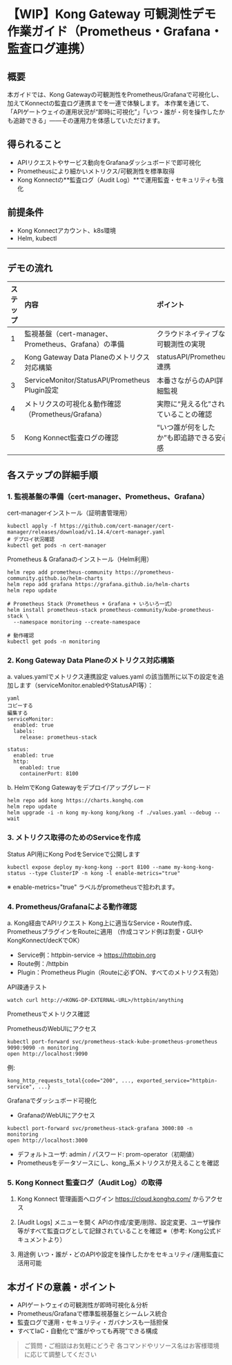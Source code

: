 # 【WIP】Kong Gateway 可観測性デモ作業ガイド（Prometheus・Grafana・監査ログ連携）

## 概要
本ガイドでは、Kong Gatewayの可観測性をPrometheus/Grafanaで可視化し、加えてKonnectの監査ログ連携までを一連で体験します。
本作業を通じて、「APIゲートウェイの運用状況が“即時に可視化”」「いつ・誰が・何を操作したかも追跡できる」――その運用力を体感していただけます。

## 得られること
- APIリクエストやサービス動向をGrafanaダッシュボードで即可視化
- Prometheusにより細かいメトリクス/可観測性を標準取得
- Kong Konnectの**監査ログ（Audit Log）**で運用監査・セキュリティも強化

## 前提条件
- Kong Konnectアカウント、k8s環境
- Helm, kubectl

---

## デモの流れ
| ステップ | 内容                                           | ポイント                   |
| :--- | :------------------------------------------- | :--------------------- |
| 1    | 監視基盤（cert-manager、Prometheus、Grafana）の準備     | クラウドネイティブな可観測性の実現      |
| 2    | Kong Gateway Data Planeのメトリクス対応構築            | statusAPI/Prometheus連携 |
| 3    | ServiceMonitor/StatusAPI/Prometheus Plugin設定 | 本番さながらのAPI詳細監視         |
| 4    | メトリクスの可視化＆動作確認（Prometheus/Grafana）           | 実際に“見える化”されていることの確認    |
| 5    | Kong Konnect監査ログの確認                          | “いつ誰が何をしたか”も即追跡できる安心感  |



## 各ステップの詳細手順

### 1. 監視基盤の準備（cert-manager、Prometheus、Grafana）
cert-managerインストール（証明書管理用）

```
kubectl apply -f https://github.com/cert-manager/cert-manager/releases/download/v1.14.4/cert-manager.yaml
# デプロイ状況確認
kubectl get pods -n cert-manager
```

Prometheus & Grafanaのインストール（Helm利用）

```
helm repo add prometheus-community https://prometheus-community.github.io/helm-charts
helm repo add grafana https://grafana.github.io/helm-charts
helm repo update

# Prometheus Stack（Prometheus + Grafana + いろいろ一式）
helm install prometheus-stack prometheus-community/kube-prometheus-stack \
  --namespace monitoring --create-namespace

# 動作確認
kubectl get pods -n monitoring
```

### 2. Kong Gateway Data Planeのメトリクス対応構築
a. values.yamlでメトリクス連携設定
values.yaml の該当箇所に以下の設定を追加します（serviceMonitor.enabledやStatusAPI等）：
```
yaml
コピーする
編集する
serviceMonitor:
  enabled: true
  labels:
    release: prometheus-stack

status:
  enabled: true
  http:
    enabled: true
    containerPort: 8100
```

b. HelmでKong Gatewayをデプロイ/アップグレード

```
helm repo add kong https://charts.konghq.com
helm repo update
helm upgrade -i -n kong my-kong kong/kong -f ./values.yaml --debug --wait
```

### 3. メトリクス取得のためのServiceを作成
Status API用にKong PodをServiceで公開します

```
kubectl expose deploy my-kong-kong --port 8100 --name my-kong-kong-status --type ClusterIP -n kong -l enable-metrics="true"
```
※ enable-metrics="true" ラベルがprometheusで拾われます。

### 4. Prometheus/Grafanaによる動作確認
a. Kong経由でAPIリクエスト
Kong上に適当なService・Route作成、PrometheusプラグインをRouteに適用
（作成コマンド例は割愛・GUIやKongKonnect/decKでOK）

- Service例：httpbin-service → https://httpbin.org
- Route例：/httpbin
- Plugin：Prometheus Plugin（Routeに必ずON、すべてのメトリクス有効）

API疎通テスト

```
watch curl http://<KONG-DP-EXTERNAL-URL>/httpbin/anything
```

Prometheusでメトリクス確認

PrometheusのWebUIにアクセス
```
kubectl port-forward svc/prometheus-stack-kube-prometheus-prometheus 9090:9090 -n monitoring
open http://localhost:9090
```

例:
```
kong_http_requests_total{code="200", ..., exported_service="httpbin-service", ...}
```
Grafanaでダッシュボード可視化
- GrafanaのWebUIにアクセス
```
kubectl port-forward svc/prometheus-stack-grafana 3000:80 -n monitoring
open http://localhost:3000
```
- デフォルトユーザ: admin / パスワード: prom-operator（初期値）
- Prometheusをデータソースにし、kong_系メトリクスが見えることを確認

### 5. Kong Konnect 監査ログ（Audit Log）の取得
1. Kong Konnect 管理画面へログイン
https://cloud.konghq.com/ からアクセス

2. [Audit Logs] メニューを開く
APIの作成/変更/削除、設定変更、ユーザ操作等がすべて監査ログとして記録されていることを確認
※（参考: Kong公式ドキュメントより）

3. 用途例
いつ・誰が・どのAPIや設定を操作したかをセキュリティ/運用監査に活用可能


## 本ガイドの意義・ポイント
- APIゲートウェイの可観測性が即時可視化＆分析
- Prometheus/Grafanaで標準監視基盤とシームレス統合
- 監査ログで運用・セキュリティ・ガバナンスも一括担保
- すべてIaC・自動化で“誰がやっても再現”できる構成

>ご質問・ご相談はお気軽にどうぞ
>各コマンドやリソース名はお客様環境に応じて調整してください